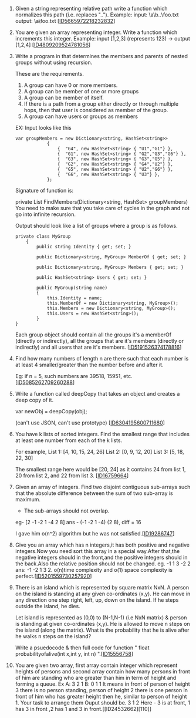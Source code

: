 1.  Given a string representing relative path write a function which normalizes this path (i.e. replaces ".."). 
    Example: 
    input: \a\b\..\foo.txt 
    output: \a\foo.txt [[ID5665972218232832][101]]

2.  You are given an array representing integer. Write a function which increments this integer. 
    Example: input [1,2,3] (represents 123) -> output [1,2,4]  [[ID4809209524781056][102]]
    
3.  Write a program in that determines the members and parents of nested groups without using recursion. 
    
    These are the requirements. 
    
    1. A group can have 0 or more members. 
    2. A group can be member of one or more groups 
    3. A group can be member of itself. 
    4. If there is a path from a group either directly or through multiple hops, then that user is considered as member of the group. 
    5. A group can have users or groups as members 
    
    EX: Input looks like this
    
    ```
    var groupMembers = new Dictionary<string, HashSet<string>>
                {
                    {  "G4", new HashSet<string> { "U1","G1"} },
                    {  "G1", new HashSet<string> { "G2","G3","G6"} },
                    {  "G3", new HashSet<string> { "G3","G5"} },
                    {  "G2", new HashSet<string> { "G4","U2"} },
                    {  "G5", new HashSet<string> { "U2","G6"} },
                    {  "G6", new HashSet<string> { "U3"} },
                };
    ```            
    Signature of function is:
    
    
    private List<MyGroup> FindMembers(Dictionary<string, HashSet<string>> groupMembers)
    You need to make sure that you take care of cycles in the graph and not go into infinite recursion. 
    
    Output should look like a list of groups where a group is as follows.
    
    ```
    private class MyGroup
        {
            public string Identity { get; set; }
    
            public Dictionary<string, MyGroup> MemberOf { get; set; }
    
            public Dictionary<string, MyGroup> Members { get; set; }
    
            public HashSet<string> Users { get; set; }
    
            public MyGroup(string name)
            {
                this.Identity = name;
                this.MemberOf = new Dictionary<string, MyGroup>();
                this.Members = new Dictionary<string, MyGroup>();
                this.Users = new HashSet<string>();
            }
    }
    ```
    Each group object should contain all the groups it's a memberOf (directly or indirectly), all the groups that are it's members (directly or indirectly) and all users that are it's members. [[ID5191526374178816][103]]
    
4.  Find how many numbers of length n are there such that each number is at least 4 smaller/greater than the number before and after it. 
    
    Eg: if n = 5, such numbers are 39518, 15951, etc.  [[ID5085262709260288][104]]
    
5.  Write a function called deepCopy that takes an object and creates a deep copy of it. 
    
    var newObj = deepCopy(obj); 
    
    (can't use JSON, can't use prototype) [[ID6304195600711680][105]]
    
6.  You have k lists of sorted integers. Find the smallest range that includes at least one number from each of the k lists. 
    
    For example, 
    List 1: [4, 10, 15, 24, 26] 
    List 2: [0, 9, 12, 20] 
    List 3: [5, 18, 22, 30] 
    
    The smallest range here would be [20, 24] as it contains 24 from list 1, 20 from list 2, and 22 from list 3. [[ID16759664][106]] 
       
7. Given an array of integers. Find two disjoint contiguous sub-arrays such that the absolute difference between the sum of two sub-array is maximum. 
   * The sub-arrays should not overlap. 
   
   eg- [2 -1 -2 1 -4 2 8] ans - (-1 -2 1 -4) (2 8), diff = 16 
   
   I gave him o(n^2) algorithm but he was not satisfied.[[ID19286747][107]]
   
       
8.  Give you an array which has n integers,it has both positive and negative integers.Now you need sort this array in a special way.After that,the negative integers should in the front,and the positive integers should in the back.Also the relative position should not be changed. 
  eg. -1 1 3 -2 2 ans: -1 -2 1 3 2. 
  o(n)time complexity and o(1) space complexity is perfect.[[ID5201559730257920][108]]
  
9.  There is an island which is represented by square matrix NxN. 
    A person on the island is standing at any given co-ordinates (x,y). He can move in any direction one step right, left, up, down on the island. If he steps outside the island, he dies. 
    
    Let island is represented as (0,0) to (N-1,N-1) (i.e NxN matrix) & person is standing at given co-ordinates (x,y). He is allowed to move n steps on the island (along the matrix). What is the probability that he is alive after he walks n steps on the island? 
    
    Write a psuedocode & then full code for function 
    " float probabilityofalive(int x,int y, int n) ".[[ID15556758][109]] 
     
10.  You are given two array, first array contain integer which represent heights of persons and second array contain how many persons in front of him are standing who are greater than him in term of height and forming a queue. Ex 
     A: 3 2 1 
     B: 0 1 1 
     It means in front of person of height 3 there is no person standing, person of height 2 there is one person in front of him who has greater height then he, similar to person of height 1. Your task to arrange them 
     Ouput should be. 
     3 1 2 
     Here - 3 is at front, 1 has 3 in front ,2 has 1 and 3 in front.[[ID24532662][110]]     
  
       
    
[101]:https://github.com/inadram/CrackingCode/tree/master/src/main/java/Questions/ID5665972218232832
[102]:https://github.com/inadram/CrackingCode/tree/master/src/main/java/Questions/ID4809209524781056
[103]:https://github.com/inadram/CrackingCode/tree/master/src/main/java/Questions/ID5191526374178816
[104]:https://github.com/inadram/CrackingCode/tree/master/src/main/java/Questions/ID5085262709260288
[105]:https://github.com/inadram/CrackingCode/tree/master/src/main/java/Questions/ID6304195600711680
[106]:https://github.com/inadram/CrackingCode/tree/master/src/main/java/Questions/ID16759664
[107]:https://github.com/inadram/CrackingCode/tree/master/src/main/java/Questions/ID19286747
[108]:https://github.com/inadram/CrackingCode/tree/master/src/main/java/Questions/ID5201559730257920
[109]:https://github.com/inadram/CrackingCode/tree/master/src/main/java/Questions/ID15556758
[109]:https://github.com/inadram/CrackingCode/tree/master/src/main/java/Questions/ID24532662
    